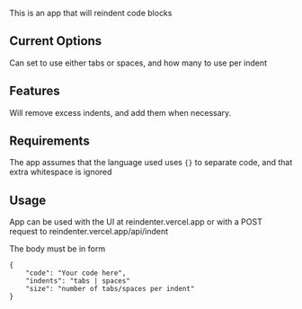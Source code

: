 This is an app that will reindent code blocks

## Current Options

Can set to use either tabs or spaces, and how many to use per indent

## Features
Will remove excess indents, and add them when necessary.

## Requirements

The app assumes that the language used uses `{}` to separate code, and that extra whitespace is ignored 

## Usage

App can be used with the UI at reindenter.vercel.app or with a POST request to reindenter.vercel.app/api/indent

The body must be in form 

```
{
    "code": "Your code here",
    "indents": "tabs | spaces"
    "size": "number of tabs/spaces per indent"
}
```
